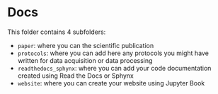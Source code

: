 # Docs

This folder contains 4 subfolders:

- `paper`: where you can the scientific publication
- `protocols`: where you can add here any protocols you might have written for data acquisition or data processing
- `readthedocs_sphynx`: where you can add your code documentation created using Read the Docs or Sphynx
- `website`: where you can create your website using Jupyter Book